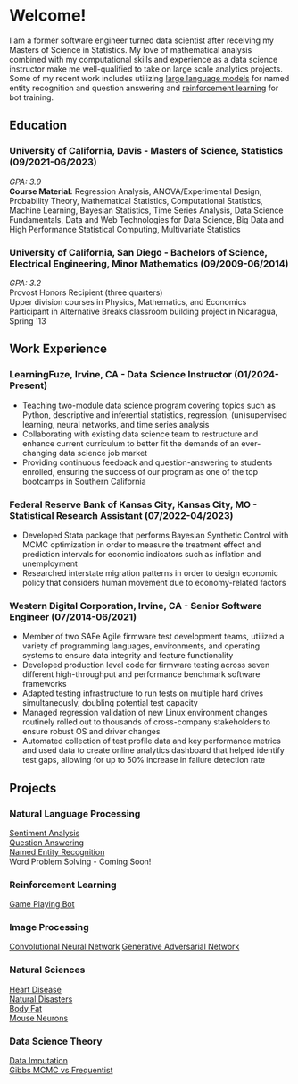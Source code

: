 # Welcome!

I am a former software engineer turned data scientist after receiving my Masters of Science in Statistics. My love of mathematical analysis combined with my computational skills and experience as a data science instructor make me well-qualified to take on large scale analytics projects. Some of my recent work includes utilizing [large language models](#natural-language-processing) for named entity recognition and question answering and [reinforcement learning](#reinforcement-learning) for bot training.

## Education

### University of California, Davis - Masters of Science, Statistics (09/2021-06/2023)
*GPA: 3.9*\
**Course Material:** Regression Analysis, ANOVA/Experimental Design, Probability Theory, Mathematical Statistics, Computational Statistics, Machine Learning, Bayesian Statistics, Time Series Analysis, Data Science Fundamentals, Data and Web Technologies for Data Science, Big Data and High Performance Statistical Computing, Multivariate Statistics

### University of California, San Diego - Bachelors of Science, Electrical Engineering, Minor Mathematics (09/2009-06/2014)
*GPA: 3.2*\
Provost Honors Recipient (three quarters)\
Upper division courses in Physics, Mathematics, and Economics\
Participant in Alternative Breaks classroom building project in Nicaragua, Spring '13

## Work Experience

### LearningFuze, Irvine, CA - Data Science Instructor (01/2024-Present)
* Teaching two-module data science program covering topics such as Python, descriptive and inferential statistics, regression, (un)supervised learning, neural networks, and time series analysis
* Collaborating with existing data science team to restructure and enhance current curriculum to better fit the demands of an ever-changing data science job market
* Providing continuous feedback and question-answering to students enrolled, ensuring the success of our program as one of the top bootcamps in Southern California

### Federal Reserve Bank of Kansas City, Kansas City, MO - Statistical Research Assistant (07/2022-04/2023)
* Developed Stata package that performs Bayesian Synthetic Control with MCMC optimization in order to measure the treatment effect and prediction intervals for economic indicators such as inflation and unemployment
* Researched interstate migration patterns in order to design economic policy that considers human movement due to economy-related factors

### Western Digital Corporation, Irvine, CA - Senior Software Engineer (07/2014-06/2021)
* Member of two SAFe Agile firmware test development teams, utilized a variety of programming languages, environments, and operating systems to ensure data integrity and feature functionality
* Developed production level code for firmware testing across seven different high-throughput and performance benchmark software frameworks
* Adapted testing infrastructure to run tests on multiple hard drives simultaneously, doubling potential test capacity
* Managed regression validation of new Linux environment changes routinely rolled out to thousands of cross-company stakeholders to ensure robust OS and driver changes
* Automated collection of test profile data and key performance metrics and used data to create online analytics dashboard that helped identify test gaps, allowing for up to 50% increase in failure detection rate

## Projects

### Natural Language Processing
[Sentiment Analysis](https://github.com/Svangorden13/Machine-Learning-Projects/blob/main/NLP-LLM/disaster-tweets-merge-model-tensorflow.ipynb)\
[Question Answering](https://github.com/Svangorden13/Machine-Learning-Projects/blob/main/NLP-LLM/multiple-choice-transformer.ipynb)\
[Named Entity Recognition](https://github.com/Svangorden13/Machine-Learning-Projects/blob/main/NLP-LLM/pii-detection-removal.ipynb)\
Word Problem Solving - Coming Soon!

### Reinforcement Learning
[Game Playing Bot](https://github.com/Svangorden13/Machine-Learning-Projects/blob/main/halite-bot-2.ipynb)

### Image Processing
[Convolutional Neural Network](https://github.com/Svangorden13/Machine-Learning-Projects/blob/main/Image-Processing/men-women-classification-pytorch.ipynb)
[Generative Adversarial Network](https://github.com/Svangorden13/Machine-Learning-Projects/blob/main/Image-Processing/anime-gan.ipynb)

### Natural Sciences
[Heart Disease](https://github.com/Svangorden13/Heart-Disease)\
[Natural Disasters](https://github.com/Svangorden13/Natural-Disasters)\
[Body Fat](https://github.com/Svangorden13/Body-Fat)\
[Mouse Neurons](https://github.com/Svangorden13/Mouse-Neurons)

### Data Science Theory
[Data Imputation](https://github.com/Svangorden13/DataImputation)\
[Gibbs MCMC vs Frequentist](https://github.com/Svangorden13/GibbsMCMCvsFrequentist)
